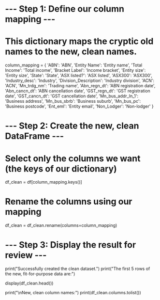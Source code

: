 # --- Step 1: Define our column mapping ---
# This dictionary maps the cryptic old names to the new, clean names.
column_mapping = {
    'ABN': 'ABN',
    'Entity Name': 'Entity name',
    'Total Income': 'Total income',
    'Bracket Label': 'Income bracket',
    'Entity size': 'Entity size',
    'State': 'State',
    'ASX listed?': 'ASX listed',
    'ASX300': 'ASX300',
    'Industry_desc': 'Industry',
    'Division_Description': 'Industry division',
    'ACN': 'ACN',
    'Mn_trdg_nm': 'Trading name',
    'Abn_regn_dt': 'ABN registration date',
    'Abn_cancn_dt': 'ABN cancellation date',
    'GST_regn_dt': 'GST registration date',
    'GST_cancn_dt': 'GST cancellation date',
    'Mn_bus_addr_ln_1': 'Business address',
    'Mn_bus_sbrb': 'Business suburb',
    'Mn_bus_pc': 'Business postcode',
    'Ent_eml': 'Entity email',
    'Non_Lodger': 'Non-lodger'
}

# --- Step 2: Create the new, clean DataFrame ---
# Select only the columns we want (the keys of our dictionary)
df_clean = df[column_mapping.keys()]

# Rename the columns using our mapping
df_clean = df_clean.rename(columns=column_mapping)


# --- Step 3: Display the result for review ---
print("Successfully created the clean dataset.")
print("The first 5 rows of the new, fit-for-purpose data are:")

display(df_clean.head())

print("\nNew, clean column names:")
print(df_clean.columns.tolist())

